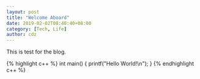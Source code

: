 ```yaml
---
layout: post
title: "Welcome Aboard"
date: 2019-02-02T08:40:40+08:00
category: [Tech, Life]
author: cdz
---
```


This is test for the blog.

{%  highlight c++ %} 
int main() {
	printf("Hello World!\n");
}
{% endhighlight c++ %} 
